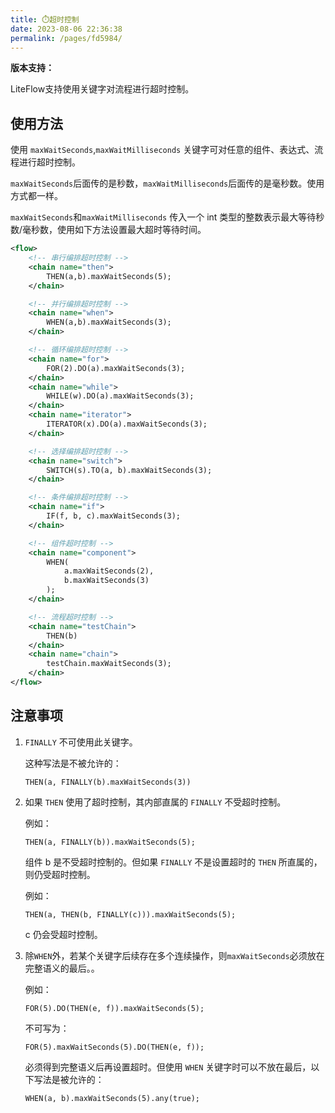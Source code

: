 ```yaml
---
title: ⏱️超时控制
date: 2023-08-06 22:36:38
permalink: /pages/fd5984/
---
```


**版本支持：**<Badge text="v2.11.0+" vertical="middle"/>

LiteFlow支持使用关键字对流程进行超时控制。

## 使用方法
使用 `maxWaitSeconds`,`maxWaitMilliseconds` 关键字可对任意的组件、表达式、流程进行超时控制。

`maxWaitSeconds`后面传的是秒数，`maxWaitMilliseconds`后面传的是毫秒数。使用方式都一样。

`maxWaitSeconds`和`maxWaitMilliseconds` 传入一个 int 类型的整数表示最大等待秒数/毫秒数，使用如下方法设置最大超时等待时间。
``` XML
<flow>
    <!-- 串行编排超时控制 -->
    <chain name="then">
        THEN(a,b).maxWaitSeconds(5);
    </chain>

    <!-- 并行编排超时控制 -->
    <chain name="when">
        WHEN(a,b).maxWaitSeconds(3);
    </chain>

    <!-- 循环编排超时控制 -->
    <chain name="for">
        FOR(2).DO(a).maxWaitSeconds(3);
    </chain>
    <chain name="while">
        WHILE(w).DO(a).maxWaitSeconds(3);
    </chain>
    <chain name="iterator">
        ITERATOR(x).DO(a).maxWaitSeconds(3);
    </chain>

    <!-- 选择编排超时控制 -->
    <chain name="switch">
        SWITCH(s).TO(a, b).maxWaitSeconds(3);
    </chain>

    <!-- 条件编排超时控制 -->
    <chain name="if">
        IF(f, b, c).maxWaitSeconds(3);
    </chain>

    <!-- 组件超时控制 -->
    <chain name="component">
        WHEN(
            a.maxWaitSeconds(2),
            b.maxWaitSeconds(3)
        );
    </chain>

    <!-- 流程超时控制 -->
    <chain name="testChain">
        THEN(b)
    </chain>
    <chain name="chain">
        testChain.maxWaitSeconds(3);
    </chain>
</flow>
```

## 注意事项
1. `FINALLY` 不可使用此关键字。
   
   这种写法是不被允许的：
   ```
   THEN(a, FINALLY(b).maxWaitSeconds(3))
   ```
2. 如果 `THEN` 使用了超时控制，其内部直属的 `FINALLY` 不受超时控制。

    例如：
    ```
    THEN(a, FINALLY(b)).maxWaitSeconds(5);
    ```
    组件 b 是不受超时控制的。但如果 `FINALLY` 不是设置超时的 `THEN` 所直属的，则仍受超时控制。

    例如： 
    ```
    THEN(a, THEN(b, FINALLY(c))).maxWaitSeconds(5);
    ```
    c 仍会受超时控制。

3. 除`WHEN`外，若某个关键字后续存在多个连续操作，则`maxWaitSeconds`必须放在完整语义的最后。。

    例如：
    ``` text
    FOR(5).DO(THEN(e, f)).maxWaitSeconds(5);
    ```
    不可写为：
    ```
    FOR(5).maxWaitSeconds(5).DO(THEN(e, f));
    ```

    必须得到完整语义后再设置超时。但使用 `WHEN` 关键字时可以不放在最后，以下写法是被允许的：
    ```
    WHEN(a, b).maxWaitSeconds(5).any(true);
    ```